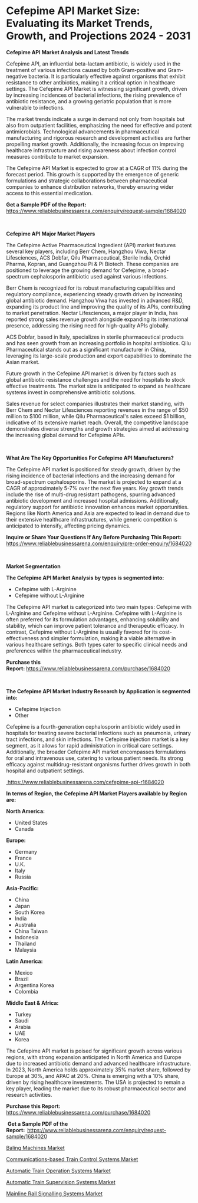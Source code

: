 <p><h1>Cefepime API Market Size: Evaluating its Market Trends, Growth, and Projections 2024 - 2031</h1></p><p><strong>Cefepime API Market Analysis and Latest Trends</strong></p>
<p><p>Cefepime API, an influential beta-lactam antibiotic, is widely used in the treatment of various infections caused by both Gram-positive and Gram-negative bacteria. It is particularly effective against organisms that exhibit resistance to other antibiotics, making it a critical option in healthcare settings. The Cefepime API Market is witnessing significant growth, driven by increasing incidences of bacterial infections, the rising prevalence of antibiotic resistance, and a growing geriatric population that is more vulnerable to infections.</p><p>The market trends indicate a surge in demand not only from hospitals but also from outpatient facilities, emphasizing the need for effective and potent antimicrobials. Technological advancements in pharmaceutical manufacturing and rigorous research and development activities are further propelling market growth. Additionally, the increasing focus on improving healthcare infrastructure and rising awareness about infection control measures contribute to market expansion.</p><p>The Cefepime API Market is expected to grow at a CAGR of 11% during the forecast period. This growth is supported by the emergence of generic formulations and strategic collaborations between pharmaceutical companies to enhance distribution networks, thereby ensuring wider access to this essential medication.</p></p>
<p><strong>Get a Sample PDF of the Report:&nbsp;</strong> <a href="https://www.reliablebusinessarena.com/enquiry/request-sample/1684020?utm_campaign=1480&utm_medium=2&utm_source=Github&utm_content=ia&utm_term=15102024&utm_id=cefepime-api">https://www.reliablebusinessarena.com/enquiry/request-sample/1684020</a></p>
<p>&nbsp;</p>
<p><strong>Cefepime API Major Market Players</strong></p>
<p><p>The Cefepime Active Pharmaceutical Ingredient (API) market features several key players, including Berr Chem, Hangzhou Viwa, Nectar Lifesciences, ACS Dobfar, Qilu Pharmaceutical, Sterile India, Orchid Pharma, Kopran, and Guangzhou Pi & Pi Biotech. These companies are positioned to leverage the growing demand for Cefepime, a broad-spectrum cephalosporin antibiotic used against various infections.</p><p>Berr Chem is recognized for its robust manufacturing capabilities and regulatory compliance, experiencing steady growth driven by increasing global antibiotic demand. Hangzhou Viwa has invested in advanced R&D, expanding its product line and improving the quality of its APIs, contributing to market penetration. Nectar Lifesciences, a major player in India, has reported strong sales revenue growth alongside expanding its international presence, addressing the rising need for high-quality APIs globally.</p><p>ACS Dobfar, based in Italy, specializes in sterile pharmaceutical products and has seen growth from an increasing portfolio in hospital antibiotics. Qilu Pharmaceutical stands out as a significant manufacturer in China, leveraging its large-scale production and export capabilities to dominate the Asian market.</p><p>Future growth in the Cefepime API market is driven by factors such as global antibiotic resistance challenges and the need for hospitals to stock effective treatments. The market size is anticipated to expand as healthcare systems invest in comprehensive antibiotic solutions.</p><p>Sales revenue for select companies illustrates their market standing, with Berr Chem and Nectar Lifesciences reporting revenues in the range of $50 million to $100 million, while Qilu Pharmaceutical's sales exceed $1 billion, indicative of its extensive market reach. Overall, the competitive landscape demonstrates diverse strengths and growth strategies aimed at addressing the increasing global demand for Cefepime APIs.</p></p>
<p>&nbsp;</p>
<p><strong>What Are The Key Opportunities For Cefepime API Manufacturers?</strong></p>
<p><p>The Cefepime API market is positioned for steady growth, driven by the rising incidence of bacterial infections and the increasing demand for broad-spectrum cephalosporins. The market is projected to expand at a CAGR of approximately 5-7% over the next five years. Key growth trends include the rise of multi-drug resistant pathogens, spurring advanced antibiotic development and increased hospital admissions. Additionally, regulatory support for antibiotic innovation enhances market opportunities. Regions like North America and Asia are expected to lead in demand due to their extensive healthcare infrastructures, while generic competition is anticipated to intensify, affecting pricing dynamics.</p></p>
<p><strong>Inquire or Share Your Questions If Any Before Purchasing This Report:</strong> <a href="https://www.reliablebusinessarena.com/enquiry/pre-order-enquiry/1684020?utm_campaign=1480&utm_medium=2&utm_source=Github&utm_content=ia&utm_term=15102024&utm_id=cefepime-api">https://www.reliablebusinessarena.com/enquiry/pre-order-enquiry/1684020</a></p>
<p>&nbsp;</p>
<p><strong>Market Segmentation</strong></p>
<p><strong>The Cefepime API Market Analysis by types is segmented into:</strong></p>
<p><ul><li>Cefepime with L-Arginine</li><li>Cefepime without L-Arginine</li></ul></p>
<p><p>The Cefepime API market is categorized into two main types: Cefepime with L-Arginine and Cefepime without L-Arginine. Cefepime with L-Arginine is often preferred for its formulation advantages, enhancing solubility and stability, which can improve patient tolerance and therapeutic efficacy. In contrast, Cefepime without L-Arginine is usually favored for its cost-effectiveness and simpler formulation, making it a viable alternative in various healthcare settings. Both types cater to specific clinical needs and preferences within the pharmaceutical industry.</p></p>
<p><strong>Purchase this Report:&nbsp;</strong><a href="https://www.reliablebusinessarena.com/purchase/1684020?utm_campaign=1480&utm_medium=2&utm_source=Github&utm_content=ia&utm_term=15102024&utm_id=cefepime-api">https://www.reliablebusinessarena.com/purchase/1684020</a></p>
<p>&nbsp;</p>
<p><strong>The Cefepime API Market Industry Research by Application is segmented into:</strong></p>
<p><ul><li>Cefepime Injection</li><li>Other</li></ul></p>
<p><p>Cefepime is a fourth-generation cephalosporin antibiotic widely used in hospitals for treating severe bacterial infections such as pneumonia, urinary tract infections, and skin infections. The Cefepime injection market is a key segment, as it allows for rapid administration in critical care settings. Additionally, the broader Cefepime API market encompasses formulations for oral and intravenous use, catering to various patient needs. Its strong efficacy against multidrug-resistant organisms further drives growth in both hospital and outpatient settings.</p></p>
<p><a href="https://www.reliablebusinessarena.com/cefepime-api-r1684020?utm_campaign=1480&utm_medium=2&utm_source=Github&utm_content=ia&utm_term=15102024&utm_id=cefepime-api">&nbsp;https://www.reliablebusinessarena.com/cefepime-api-r1684020</a></p>
<p><strong>In terms of Region, the Cefepime API Market Players available by Region are:</strong></p>
<p>
    <p> <strong> North America: </strong>
        <ul>
            <li>United States</li>
            <li>Canada</li>
        </ul>
        </p> 
    <p> <strong> Europe: </strong>
        <ul>
            <li>Germany</li>
            <li>France</li>
            <li>U.K.</li>
            <li>Italy</li>
            <li>Russia</li>
        </ul>
        </p> 
    <p> <strong> Asia-Pacific: </strong>
        <ul>
            <li>China</li>
            <li>Japan</li>
            <li>South Korea</li>
            <li>India</li>
            <li>Australia</li>
            <li>China Taiwan</li>
            <li>Indonesia</li>
            <li>Thailand</li>
            <li>Malaysia</li>
        </ul>
        </p> 
    <p> <strong> Latin America: </strong>
        <ul>
            <li>Mexico</li>
            <li>Brazil</li>
            <li>Argentina Korea</li>
            <li>Colombia</li>
        </ul>
        </p> 
    <p> <strong> Middle East & Africa: </strong>
        <ul>
            <li>Turkey</li>
            <li>Saudi</li>
            <li>Arabia</li>
            <li>UAE</li>
            <li>Korea</li>
        </ul>
    </p>
    </p>
<p><p>The Cefepime API market is poised for significant growth across various regions, with strong expansion anticipated in North America and Europe due to increased antibiotic demand and advanced healthcare infrastructure. In 2023, North America holds approximately 35% market share, followed by Europe at 30%, and APAC at 20%. China is emerging with a 10% share, driven by rising healthcare investments. The USA is projected to remain a key player, leading the market due to its robust pharmaceutical sector and research activities.</p></p>
<p><strong>Purchase this Report: </strong><a href="https://www.reliablebusinessarena.com/purchase/1684020?utm_campaign=1480&utm_medium=2&utm_source=Github&utm_content=ia&utm_term=15102024&utm_id=cefepime-api">https://www.reliablebusinessarena.com/purchase/1684020</a></p>
<p>&nbsp;<strong>Get a Sample PDF of the Report:&nbsp;&nbsp;</strong><a href="https://www.reliablebusinessarena.com/enquiry/request-sample/1684020?utm_campaign=1480&utm_medium=2&utm_source=Github&utm_content=ia&utm_term=15102024&utm_id=cefepime-api">https://www.reliablebusinessarena.com/enquiry/request-sample/1684020</a></p>
<p><strong></strong></p>
<p><p><a href="https://www.linkedin.com/pulse/market-insights-global-baling-machines-forecast-innovation-jbdhf?trk=public_post_embed_feed-article-content&utm_campaign=1480&utm_medium=2&utm_source=Github&utm_content=ia&utm_term=15102024&utm_id=cefepime-api">Baling Machines Market</a></p><p><a href="https://www.linkedin.com/pulse/market-leaders-laggards-global-communications-based-train-6ibmf?trk=public_post_embed_feed-article-content&utm_campaign=1480&utm_medium=2&utm_source=Github&utm_content=ia&utm_term=15102024&utm_id=cefepime-api">Communications-based Train Control Systems Market</a></p><p><a href="https://www.linkedin.com/pulse/automatic-train-operation-systems-market-navigating-challenges-rrvsf?trk=public_post_embed_feed-article-content&utm_campaign=1480&utm_medium=2&utm_source=Github&utm_content=ia&utm_term=15102024&utm_id=cefepime-api">Automatic Train Operation Systems Market</a></p><p><a href="https://www.linkedin.com/pulse/automatic-train-supervision-systems-market-size-growth-industry-v24xf?trk=public_post_embed_feed-article-content&utm_campaign=1480&utm_medium=2&utm_source=Github&utm_content=ia&utm_term=15102024&utm_id=cefepime-api">Automatic Train Supervision Systems Market</a></p><p><a href="https://www.linkedin.com/pulse/regulatory-landscape-its-influence-global-mainline-rail-signalling-1gz2f?trk=public_post_embed_feed-article-content&utm_campaign=1480&utm_medium=2&utm_source=Github&utm_content=ia&utm_term=15102024&utm_id=cefepime-api">Mainline Rail Signalling Systems Market</a></p></p>